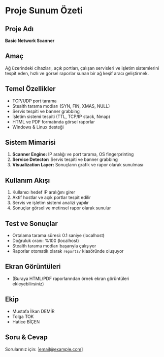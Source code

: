 # Proje Sunum Özeti

## Proje Adı
**Basic Network Scanner**

## Amaç
Ağ üzerindeki cihazları, açık portları, çalışan servisleri ve işletim sistemlerini tespit eden, hızlı ve görsel raporlar sunan bir ağ keşif aracı geliştirmek.

## Temel Özellikler
- TCP/UDP port tarama
- Stealth tarama modları (SYN, FIN, XMAS, NULL)
- Servis tespiti ve banner grabbing
- İşletim sistemi tespiti (TTL, TCP/IP stack, Nmap)
- HTML ve PDF formatında görsel raporlar
- Windows & Linux desteği

## Sistem Mimarisi
1. **Scanner Engine:** IP aralığı ve port tarama, OS fingerprinting
2. **Service Detector:** Servis tespiti ve banner grabbing
3. **Visualization Layer:** Sonuçların grafik ve rapor olarak sunulması

## Kullanım Akışı
1. Kullanıcı hedef IP aralığını girer
2. Aktif hostlar ve açık portlar tespit edilir
3. Servis ve işletim sistemi analizi yapılır
4. Sonuçlar görsel ve metinsel rapor olarak sunulur

## Test ve Sonuçlar
- Ortalama tarama süresi: 0.1 saniye (localhost)
- Doğruluk oranı: %100 (localhost)
- Stealth tarama modları başarıyla çalışıyor
- Raporlar otomatik olarak `reports/` klasöründe oluşuyor

## Ekran Görüntüleri
- (Buraya HTML/PDF raporlarından örnek ekran görüntüleri ekleyebilirsiniz)

## Ekip
- Mustafa İlkan DEMİR
- Tolga TOK
- Hatice BİÇEN

## Soru & Cevap
Sorularınız için: [email@example.com] 
